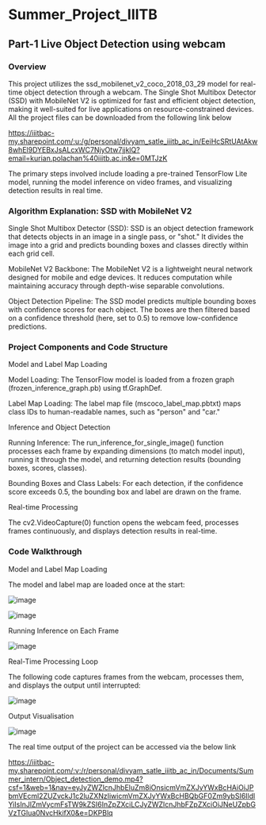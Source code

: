 # Summer_Project_IIITB
## Part-1 Live Object Detection using webcam
### Overview
This project utilizes the ssd_mobilenet_v2_coco_2018_03_29 model for real-time object detection through a webcam. The Single Shot Multibox Detector (SSD) with MobileNet V2 is optimized for fast and efficient object detection, making it well-suited for live applications on resource-constrained devices.
All the project files can be downloaded from the following link below

https://iiitbac-my.sharepoint.com/:u:/g/personal/divyam_satle_iiitb_ac_in/EeiHcSRtUAtAkw8whEl9DYEBxJsALcxWC7NjyOtw7jjklQ?email=kurian.polachan%40iiitb.ac.in&e=0MTJzK

The primary steps involved include loading a pre-trained TensorFlow Lite model, running the model inference on video frames, and visualizing detection results in real time.

### Algorithm Explanation: SSD with MobileNet V2
Single Shot Multibox Detector (SSD): SSD is an object detection framework that detects objects in an image in a single pass, or "shot." It divides the image into a grid and predicts bounding boxes and classes directly within each grid cell.

MobileNet V2 Backbone: The MobileNet V2 is a lightweight neural network designed for mobile and edge devices. It reduces computation while maintaining accuracy through depth-wise separable convolutions.

Object Detection Pipeline: The SSD model predicts multiple bounding boxes with confidence scores for each object. The boxes are then filtered based on a confidence threshold (here, set to 0.5) to remove low-confidence predictions.

### Project Components and Code Structure

Model and Label Map Loading

Model Loading: The TensorFlow model is loaded from a frozen graph (frozen_inference_graph.pb) using tf.GraphDef.

Label Map Loading: The label map file (mscoco_label_map.pbtxt) maps class IDs to human-readable names, such as "person" and "car."

Inference and Object Detection

Running Inference: The run_inference_for_single_image() function processes each frame by expanding dimensions (to match model input), running it through the model, and returning detection results (bounding boxes, scores, classes).

Bounding Boxes and Class Labels: For each detection, if the confidence score exceeds 0.5, the bounding box and label are drawn on the frame.

Real-time Processing

The cv2.VideoCapture(0) function opens the webcam feed, processes frames continuously, and displays detection results in real-time.

### Code Walkthrough

Model and Label Map Loading

The model and label map are loaded once at the start:

![image](https://github.com/user-attachments/assets/9f8e3099-3bc9-4312-a3e9-e9d6ab66a932)

![image](https://github.com/user-attachments/assets/3c913ba0-9e9e-4c4c-85eb-3636193a2278)

Running Inference on Each Frame

![image](https://github.com/user-attachments/assets/6d8022af-9b1e-4fe9-99ae-f8b4549d7aeb)

Real-Time Processing Loop

The following code captures frames from the webcam, processes them, and displays the output until interrupted:

![image](https://github.com/user-attachments/assets/949eeaf2-625e-437a-be30-2967f99e73f4)

Output Visualisation

![image](https://github.com/user-attachments/assets/cf7e3824-ea57-4559-ba87-a04b30ed47c3)

The real time output of the project can be accessed via the below link

https://iiitbac-my.sharepoint.com/:v:/r/personal/divyam_satle_iiitb_ac_in/Documents/Summer_intern/Object_detection_demo.mp4?csf=1&web=1&nav=eyJyZWZlcnJhbEluZm8iOnsicmVmZXJyYWxBcHAiOiJPbmVEcml2ZUZvckJ1c2luZXNzIiwicmVmZXJyYWxBcHBQbGF0Zm9ybSI6IldlYiIsInJlZmVycmFsTW9kZSI6InZpZXciLCJyZWZlcnJhbFZpZXciOiJNeUZpbGVzTGlua0NvcHkifX0&e=DKPBlq












